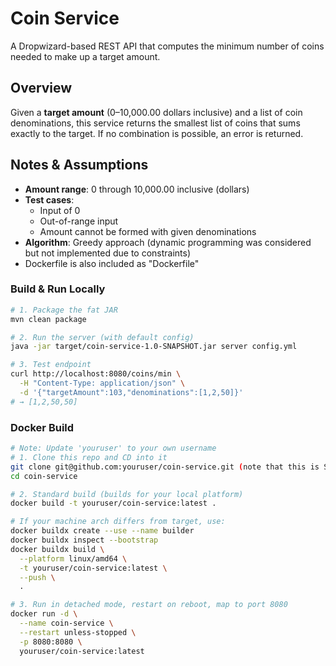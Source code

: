 # Coin Service
A Dropwizard-based REST API that computes the minimum number of coins needed to make up a target amount.

## Overview  
Given a **target amount** (0–10,000.00 dollars inclusive) and a list of coin denominations, this service returns the smallest list of coins that sums exactly to the target. If no combination is possible, an error is returned.

## Notes & Assumptions  
- **Amount range**: 0 through 10,000.00 inclusive (dollars) 
- **Test cases**:  
  - Input of 0
  - Out-of-range input 
  - Amount cannot be formed with given denominations
- **Algorithm**: Greedy approach (dynamic programming was considered but not implemented due to constraints)
- Dockerfile is also included as "Dockerfile"
  
### Build & Run Locally  
```bash
# 1. Package the fat JAR
mvn clean package

# 2. Run the server (with default config)
java -jar target/coin-service-1.0-SNAPSHOT.jar server config.yml

# 3. Test endpoint
curl http://localhost:8080/coins/min \
  -H "Content-Type: application/json" \
  -d '{"targetAmount":103,"denominations":[1,2,50]}'
# → [1,2,50,50]
```

### Docker Build 
```bash
# Note: Update 'youruser' to your own username
# 1. Clone this repo and CD into it
git clone git@github.com:youruser/coin-service.git (note that this is SSH way)
cd coin-service

# 2. Standard build (builds for your local platform)
docker build -t youruser/coin-service:latest .

# If your machine arch differs from target, use:
docker buildx create --use --name builder
docker buildx inspect --bootstrap
docker buildx build \
  --platform linux/amd64 \
  -t youruser/coin-service:latest \
  --push \
  .

# 3. Run in detached mode, restart on reboot, map to port 8080
docker run -d \
  --name coin-service \
  --restart unless-stopped \
  -p 8080:8080 \
  youruser/coin-service:latest

```
